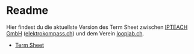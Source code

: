 # Readme
Hier findest du die aktuellste Version des Term Sheet zwischen [IPTEACH GmbH](IPTEACH.ch) ([elektrokompass.ch](elektrokompass.ch)) und dem Verein [looplab.ch](looplab.ch).

* [Term Sheet](https://github.com/looplab_ch/ts-ipteach/termsheet.md)
